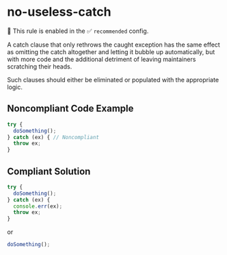 # no-useless-catch

💼 This rule is enabled in the ✅ `recommended` config.

<!-- end auto-generated rule header -->

A catch clause that only rethrows the caught exception has the same effect as omitting the catch altogether and letting it bubble up automatically, but with more code and the additional detriment of leaving maintainers scratching their heads.

Such clauses should either be eliminated or populated with the appropriate logic.

## Noncompliant Code Example

```javascript
try {
  doSomething();
} catch (ex) { // Noncompliant
  throw ex;
}
```

## Compliant Solution

```javascript
try {
  doSomething();
} catch (ex) {
  console.err(ex);
  throw ex;
}
```

or

```javascript
doSomething();
```
